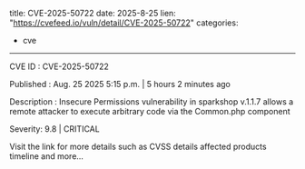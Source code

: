  
title: CVE-2025-50722
date: 2025-8-25
lien: "https://cvefeed.io/vuln/detail/CVE-2025-50722"
categories:
  - cve
---

CVE ID : CVE-2025-50722

Published :  Aug. 25
2025
5:15 p.m. | 5 hours
2 minutes ago

Description : Insecure Permissions vulnerability in sparkshop v.1.1.7 allows a remote attacker to execute arbitrary code via the Common.php component

Severity: 9.8 | CRITICAL

Visit the link for more details
such as CVSS details
affected products
timeline
and more...
